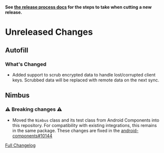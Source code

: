 **See [the release process docs](docs/howtos/cut-a-new-release.md) for the steps to take when cutting a new release.**

# Unreleased Changes

## Autofill

### What's Changed

- Added support to scrub encrypted data to handle lost/corrupted client keys.
  Scrubbed data will be replaced with remote data on the next sync.

## Nimbus

### ⚠️ Breaking changes ⚠️

- Moved the `Nimbus` class and its test class from Android Components into this repository. For
  compatibility with existing integrations, this remains in the same package. These changes are
  fixed in the [android-components#10144](https://github.com/mozilla-mobile/android-components/pull/10144)

[Full Changelog](https://github.com/mozilla/application-services/compare/v75.2.0...main)
